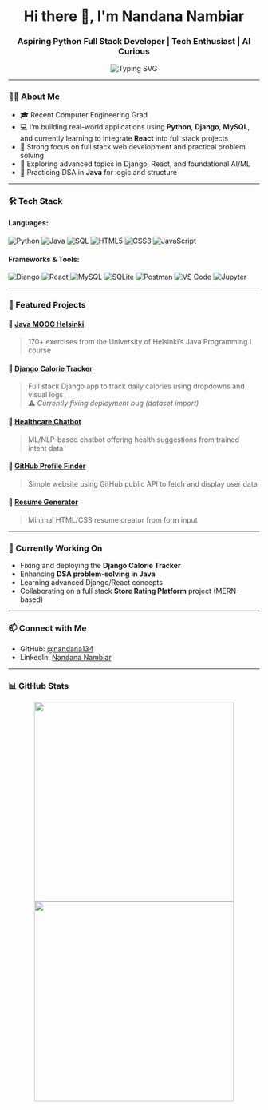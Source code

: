 <h1 align="center">Hi there 👋, I'm Nandana Nambiar</h1>
<h3 align="center">Aspiring Python Full Stack Developer | Tech Enthusiast | AI Curious</h3>

<p align="center">
  <img src="https://readme-typing-svg.herokuapp.com?font=Fira+Code&duration=3000&pause=1000&color=F78DA7&center=true&vCenter=true&width=435&lines=Code.+Create.+Contribute." alt="Typing SVG" />
</p>

---

### 🧑‍💻 About Me

- 🎓 Recent Computer Engineering Grad
- 💻 I’m building real-world applications using **Python**, **Django**, **MySQL**, and currently learning to integrate **React** into full stack projects
- 🔧 Strong focus on full stack web development and practical problem solving
- 🧠 Exploring advanced topics in Django, React, and foundational AI/ML
- 📌 Practicing DSA in **Java** for logic and structure

---

### 🛠️ Tech Stack

#### Languages:
![Python](https://img.shields.io/badge/Python-%233776AB.svg?style=for-the-badge&logo=python&logoColor=white)
![Java](https://img.shields.io/badge/Java-%23ED8B00.svg?style=for-the-badge&logo=java&logoColor=white)
![SQL](https://img.shields.io/badge/SQL-%2307405E.svg?style=for-the-badge&logo=sqlite&logoColor=white)
![HTML5](https://img.shields.io/badge/HTML5-%23E34F26.svg?style=for-the-badge&logo=html5&logoColor=white)
![CSS3](https://img.shields.io/badge/CSS3-%231572B6.svg?style=for-the-badge&logo=css3&logoColor=white)
![JavaScript](https://img.shields.io/badge/JavaScript-%23F7DF1E.svg?style=for-the-badge&logo=javascript&logoColor=black)

#### Frameworks & Tools:
![Django](https://img.shields.io/badge/Django-%23092E20.svg?style=for-the-badge&logo=django&logoColor=white)
![React](https://img.shields.io/badge/React-%2320232A.svg?style=for-the-badge&logo=react&logoColor=61DAFB)
![MySQL](https://img.shields.io/badge/MySQL-%2300f.svg?style=for-the-badge&logo=mysql&logoColor=white)
![SQLite](https://img.shields.io/badge/SQLite-%2307405e.svg?style=for-the-badge&logo=sqlite&logoColor=white)
![Postman](https://img.shields.io/badge/Postman-%23FF6C37.svg?style=for-the-badge&logo=postman&logoColor=white)
![VS Code](https://img.shields.io/badge/VSCode-%23007ACC.svg?style=for-the-badge&logo=visual%20studio%20code&logoColor=white)
![Jupyter](https://img.shields.io/badge/Jupyter-%23F37626.svg?style=for-the-badge&logo=jupyter&logoColor=white)

---

### 🌟 Featured Projects

#### 🔹 [Java MOOC Helsinki](https://github.com/nandana134/java-mooc-helsinki)  
> 170+ exercises from the University of Helsinki’s Java Programming I course

#### 🔹 [Django Calorie Tracker](https://github.com/nandana134/Django-Calorie-Tracker)  
> Full stack Django app to track daily calories using dropdowns and visual logs  
> ⚠️ *Currently fixing deployment bug (dataset import)*

#### 🔹 [Healthcare Chatbot](https://github.com/nandana134/healthcare-chatbot)  
> ML/NLP-based chatbot offering health suggestions from trained intent data

#### 🔹 [GitHub Profile Finder](https://github.com/nandana134/Github-Profile-Finder)  
> Simple website using GitHub public API to fetch and display user data


#### 🔹 [Resume Generator](https://github.com/nandana134/Dynamic-Resume-Generator)  
> Minimal HTML/CSS resume creator from form input

---


### 📌 Currently Working On

- Fixing and deploying the **Django Calorie Tracker**
- Enhancing **DSA problem-solving in Java**
- Learning advanced Django/React concepts
- Collaborating on a full stack **Store Rating Platform** project (MERN-based)

---

### 📫 Connect with Me

- GitHub: [@nandana134](https://github.com/nandana134)
- LinkedIn: [Nandana Nambiar](www.linkedin.com/in/nandana-nambiar-643a03228)

---

### 📊 GitHub Stats

<p align="center">
  <img src="https://github-readme-stats.vercel.app/api?username=nandana134&show_icons=true&theme=radical" width="400"/>
  <img src="https://github-readme-streak-stats.herokuapp.com/?user=nandana134&theme=radical" width="400"/>
</p>
